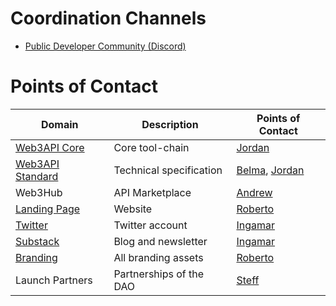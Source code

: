 # Coordination Channels
- [Public Developer Community (Discord)](https://discord.gg/Z5m88a5qWu)  

# Points of Contact

| Domain | Description | Points of Contact |  
|-|-|-| 
| [Web3API Core](https://github.com/Web3-API/prototype) | Core tool-chain | [Jordan](./profiles/Jordan.md) |  
| [Web3API Standard](https://github.com/Web3-API/specification) | Technical specification | [Belma](./profiles/Belma.md), [Jordan](./profiles/Jordan.md) |  
| Web3Hub | API Marketplace | [Andrew](./profiles/Andrew.md) |  
| [Landing Page](https://web3api.dev) | Website | [Roberto](./profiles/Roberto.md) |  
| [Twitter](https://twitter.com/web3api) | Twitter account | [Ingamar](./profiles/Ingamar.md) |  
| [Substack](https://web3api.substack.com/) | Blog and newsletter | [Ingamar](./profiles/Ingamar.md) |  
| [Branding](https://github.com/Web3-API/branding) | All branding assets | [Roberto](./profiles/Roberto.md) |  
| Launch Partners | Partnerships of the DAO | [Steff](./profiles/Steff.md) |  
